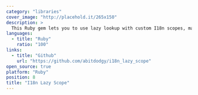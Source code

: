 ```yaml
---
category: "libraries"
cover_image: "http://placehold.it/265x150"
description: >
  This Ruby gem lets you to use lazy lookup with custom I18n scopes, making it easier to manage and organise your locale files.
languages:
  - title: "Ruby"
    ratio: "100"
links:
  - title: "Github"
    url: "https://github.com/abitdodgy/i18n_lazy_scope"
open_source: true
platform: "Ruby"
position: 8
title: "I18n Lazy Scope"
---
```


